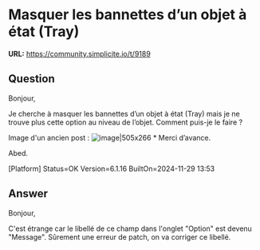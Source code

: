 # Masquer les bannettes d’un objet à état (Tray)

**URL:** https://community.simplicite.io/t/9189

## Question
Bonjour,

Je cherche à masquer les bannettes d’un objet à état (Tray) mais je ne trouve plus cette option au niveau de l’objet. Comment puis-je le faire ?

Image d'un ancien post :
![image|505x266](upload://iLfbSIOUogpuIzWKRQ4R5W3WejG.png)
*
Merci d’avance.

Abed.

[Platform]
Status=OK
Version=6.1.16
BuiltOn=2024-11-29 13:53

## Answer
Bonjour,

C'est étrange car le libellé de ce champ dans l'onglet "Option" est devenu "Message".
Sûrement une erreur de patch, on va corriger ce libellé.

